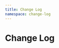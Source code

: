 ```yaml
---
title: Change Log 
namespace: change-log
---
```


<div class="feature">
  <h1>Change Log</h1>
</div>
